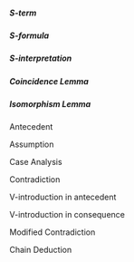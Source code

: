 ##### S-term

##### S-formula

##### S-interpretation

##### Coincidence Lemma

##### Isomorphism Lemma



Antecedent

Assumption

Case Analysis

Contradiction

V-introduction in antecedent

V-introduction in consequence

Modified Contradiction

Chain Deduction



